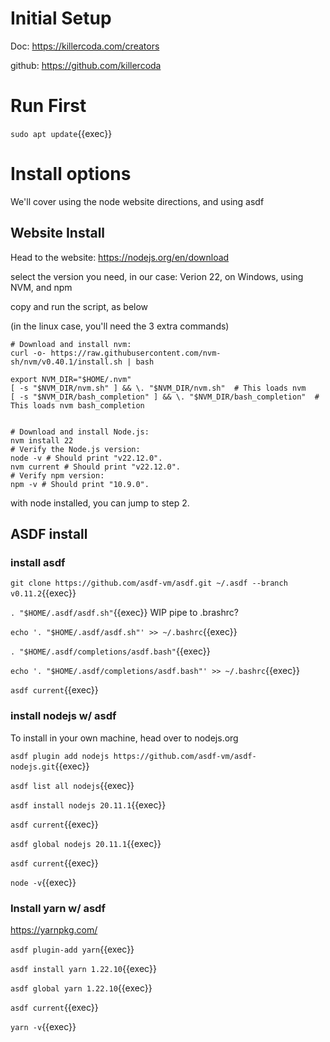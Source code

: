 
# Initial Setup

Doc: https://killercoda.com/creators

github: https://github.com/killercoda

# Run First

`sudo apt update`{{exec}}

# Install options

We'll cover using the node website directions, and using asdf


## Website Install

Head to the website: https://nodejs.org/en/download

select the version you need, in our case: Verion 22, on Windows, using NVM, and npm

copy and run the script, as below

(in the linux case, you'll need the 3 extra commands)

```
# Download and install nvm:
curl -o- https://raw.githubusercontent.com/nvm-sh/nvm/v0.40.1/install.sh | bash

export NVM_DIR="$HOME/.nvm"
[ -s "$NVM_DIR/nvm.sh" ] && \. "$NVM_DIR/nvm.sh"  # This loads nvm
[ -s "$NVM_DIR/bash_completion" ] && \. "$NVM_DIR/bash_completion"  # This loads nvm bash_completion


# Download and install Node.js:
nvm install 22
# Verify the Node.js version:
node -v # Should print "v22.12.0".
nvm current # Should print "v22.12.0".
# Verify npm version:
npm -v # Should print "10.9.0".
```

with node installed, you can jump to step 2.

## ASDF install


### install asdf

`git clone https://github.com/asdf-vm/asdf.git ~/.asdf --branch v0.11.2`{{exec}}

`. "$HOME/.asdf/asdf.sh"`{{exec}} WIP pipe to .brashrc?

`echo '. "$HOME/.asdf/asdf.sh"' >> ~/.bashrc`{{exec}}

`. "$HOME/.asdf/completions/asdf.bash"`{{exec}}

`echo '. "$HOME/.asdf/completions/asdf.bash"' >> ~/.bashrc`{{exec}}

`asdf current`{{exec}}

### install nodejs w/ asdf

To install in your own machine, head over to nodejs.org


`asdf plugin add nodejs https://github.com/asdf-vm/asdf-nodejs.git`{{exec}}

`asdf list all nodejs`{{exec}}

`asdf install nodejs 20.11.1`{{exec}}

`asdf current`{{exec}}

`asdf global nodejs 20.11.1`{{exec}}

`asdf current`{{exec}}

`node -v`{{exec}}

### Install yarn w/ asdf

https://yarnpkg.com/

`asdf plugin-add yarn`{{exec}}

`asdf install yarn 1.22.10`{{exec}}

`asdf global yarn 1.22.10`{{exec}}

`asdf current`{{exec}}

`yarn -v`{{exec}}
